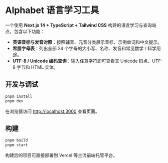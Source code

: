 # Alphabet 语言学习工具

一个使用 **Next.js 14 + TypeScript + Tailwind CSS** 构建的语言学习与查询站点，包含以下功能：

- **英语音标与发音对照**：按照辅音、元音分类展示音标、示例单词和中文提示。
- **希腊字母表**：列出全部 24 个字母的大小写、名称、发音和常见数学 / 科学用途。
- **UTF-8 / Unicode 编码查询**：输入任意字符即可查看其 Unicode 码点、UTF-8 字节和 HTML 实体。

## 开发与调试

```bash
pnpm install
pnpm dev
```

在浏览器访问 <http://localhost:3000> 查看页面。

## 构建

```bash
pnpm build
pnpm start
```

构建后的项目可直接部署到 Vercel 等主流前端托管平台。
